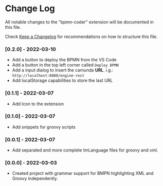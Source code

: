 # Change Log

All notable changes to the "bpmn-coder" extension will be documented in this file.

Check [Keep a Changelog](http://keepachangelog.com/) for recommendations on how to structure this file.

### [0.2.0] - 2022-03-10

- Add a button to deploy the BPMN from the VS Code
- Add a button in the top left corner called `Deploy BPMN`
- Add a input dialog to insert the camunda **URL**. i.g.: `http://localhost:8080/engine-rest`
- Add localStorage capabilities to store the last URL

### [0.1.1] - 2022-03-07

- Add Icon to the extension

### [0.1.0] - 2022-03-07

- Add snippets for groovy scripts

### [0.0.1] - 2022-03-07

- Add separated and more complete tmLanguage files for groovy and xml.

### [0.0.0] - 2022-03-03

- Created project with grammar support for BMPN highlighting XML and Groovy independently.
